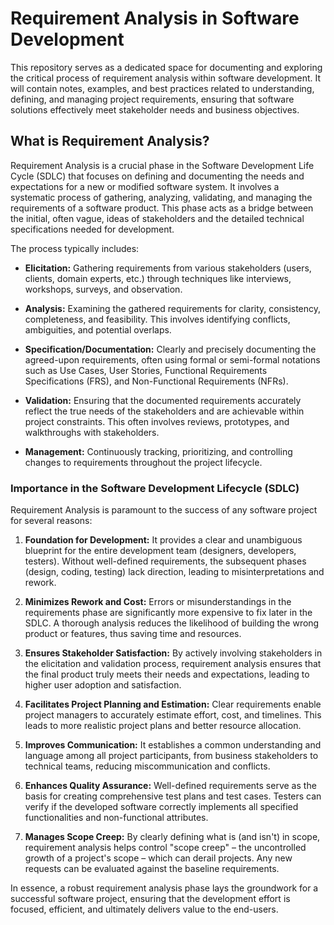 
# Requirement Analysis in Software Development

This repository serves as a dedicated space for documenting and exploring the critical process of requirement analysis within software development. It will contain notes, examples, and best practices related to understanding, defining, and managing project requirements, ensuring that software solutions effectively meet stakeholder needs and business objectives.

## What is Requirement Analysis?

Requirement Analysis is a crucial phase in the Software Development Life Cycle (SDLC) that focuses on defining and documenting the needs and expectations for a new or modified software system. It involves a systematic process of gathering, analyzing, validating, and managing the requirements of a software product. This phase acts as a bridge between the initial, often vague, ideas of stakeholders and the detailed technical specifications needed for development.

The process typically includes:

* **Elicitation:** Gathering requirements from various stakeholders (users, clients, domain experts, etc.) through techniques like interviews, workshops, surveys, and observation.

* **Analysis:** Examining the gathered requirements for clarity, consistency, completeness, and feasibility. This involves identifying conflicts, ambiguities, and potential overlaps.

* **Specification/Documentation:** Clearly and precisely documenting the agreed-upon requirements, often using formal or semi-formal notations such as Use Cases, User Stories, Functional Requirements Specifications (FRS), and Non-Functional Requirements (NFRs).

* **Validation:** Ensuring that the documented requirements accurately reflect the true needs of the stakeholders and are achievable within project constraints. This often involves reviews, prototypes, and walkthroughs with stakeholders.

* **Management:** Continuously tracking, prioritizing, and controlling changes to requirements throughout the project lifecycle.

### Importance in the Software Development Lifecycle (SDLC)

Requirement Analysis is paramount to the success of any software project for several reasons:

1.  **Foundation for Development:** It provides a clear and unambiguous blueprint for the entire development team (designers, developers, testers). Without well-defined requirements, the subsequent phases (design, coding, testing) lack direction, leading to misinterpretations and rework.

2.  **Minimizes Rework and Cost:** Errors or misunderstandings in the requirements phase are significantly more expensive to fix later in the SDLC. A thorough analysis reduces the likelihood of building the wrong product or features, thus saving time and resources.

3.  **Ensures Stakeholder Satisfaction:** By actively involving stakeholders in the elicitation and validation process, requirement analysis ensures that the final product truly meets their needs and expectations, leading to higher user adoption and satisfaction.

4.  **Facilitates Project Planning and Estimation:** Clear requirements enable project managers to accurately estimate effort, cost, and timelines. This leads to more realistic project plans and better resource allocation.

5.  **Improves Communication:** It establishes a common understanding and language among all project participants, from business stakeholders to technical teams, reducing miscommunication and conflicts.

6.  **Enhances Quality Assurance:** Well-defined requirements serve as the basis for creating comprehensive test plans and test cases. Testers can verify if the developed software correctly implements all specified functionalities and non-functional attributes.

7.  **Manages Scope Creep:** By clearly defining what is (and isn't) in scope, requirement analysis helps control "scope creep" – the uncontrolled growth of a project's scope – which can derail projects. Any new requests can be evaluated against the baseline requirements.

In essence, a robust requirement analysis phase lays the groundwork for a successful software project, ensuring that the development effort is focused, efficient, and ultimately delivers value to the end-users.
